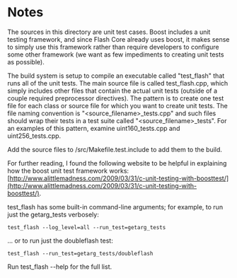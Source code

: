 # Notes
The sources in this directory are unit test cases.  Boost includes a
unit testing framework, and since Flash Core already uses boost, it makes
sense to simply use this framework rather than require developers to
configure some other framework (we want as few impediments to creating
unit tests as possible).

The build system is setup to compile an executable called "test_flash"
that runs all of the unit tests.  The main source file is called
test_flash.cpp, which simply includes other files that contain the
actual unit tests (outside of a couple required preprocessor
directives).  The pattern is to create one test file for each class or
source file for which you want to create unit tests.  The file naming
convention is "<source_filename>_tests.cpp" and such files should wrap
their tests in a test suite called "<source_filename>_tests".  For an
examples of this pattern, examine uint160_tests.cpp and
uint256_tests.cpp.

Add the source files to /src/Makefile.test.include to add them to the build.

For further reading, I found the following website to be helpful in
explaining how the boost unit test framework works:
[http://www.alittlemadness.com/2009/03/31/c-unit-testing-with-boosttest/](http://www.alittlemadness.com/2009/03/31/c-unit-testing-with-boosttest/).

test_flash has some built-in command-line arguments; for
example, to run just the getarg_tests verbosely:

    test_flash --log_level=all --run_test=getarg_tests

... or to run just the doubleflash test:

    test_flash --run_test=getarg_tests/doubleflash

Run  test_flash --help   for the full list.

